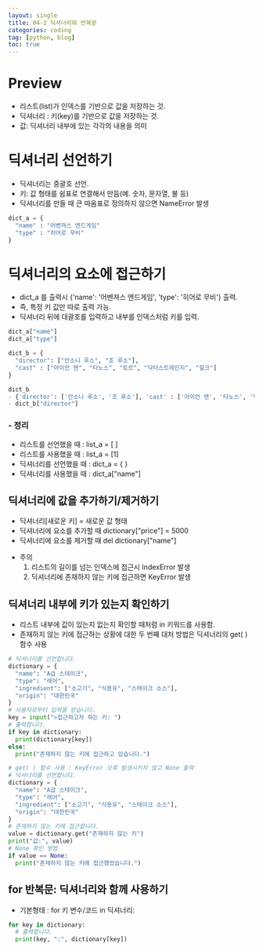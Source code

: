 ```yaml
---
layout: single
title: 04-2 딕셔너리와 반복문
categories: coding
tag: [python, blog]
toc: true
---
```


# Preview
- 리스트(list)가 인덱스를 기반으로 값을 저장하는 것.
- 딕셔너리 : 키(key)를 기반으로 값을 저장하는 것.
- 값: 딕셔너리 내부에 있는 각각의 내용을 의미

# 딕셔너리 선언하기
- 딕셔너리는 중괄호 선언.
- 키: 값 형태를 쉼표로 연결해서 만듬(예. 숫자, 문자열, 불 등)
- 딕셔너리를 만들 때 큰 따옴표로 정의하지 않으면 NameError 발생

```python
dict_a = {
  "name" : "어벤져스 엔드게임"
  "type" : "히어로 무비"
}
```

# 딕셔너리의 요소에 접근하기
- dict_a 를 출력시 {'name': '어벤져스 엔드게임', 'type': '히어로 무비'} 출력.
- 즉, 특정 키 값만 따로 출력 가능.
- 딕셔너리 뒤에 대괄호를 입력하고 내부를 인덱스처럼 키를 입력.

```python
dict_a["name"]
dict_a["type"]
```

```python
dict_b = {
  "director": ["안소니 루소", "조 루소"],
  "cast" : ["아이언 맨", "타노스", "토르", "닥터스트레인지", "헐크"]
}
```

```python
dict_b
- {'director': ['안소니 루소', '조 루소'], 'cast' : ['아이언 맨', '타노스', '닥터스트레인지', '헐크']}
- dict_b["director"]
```

### - 정리
- 리스트를 선언했을 때 : list_a = [ ] 
- 리스트를 사용했을 때 : list_a = [1]
- 딕셔너리를 선언했을 때 : dict_a = { }
- 딕셔너리를 사용했을 때 : dict_a["name"]

## 딕셔너리에 값을 추가하기/제거하기
- 딕셔너리[새로운 키] = 새로운 값 형태
- 딕셔너리에 요소를 추가할 때 dictionary["price"] = 5000
- 딕셔너리에 요소를 제거할 때 del dictionary["name"]
* 주의
  1) 리스트의 길이를 넘는 인덱스에 접근시 IndexError 발생
  2) 딕셔너리에 존재하지 않는 키에 접근하면 KeyError 발생

## 딕셔너리 내부에 키가 있는지 확인하기
- 리스트 내부에 값이 있는지 없는지 확인할 때처럼 in 키워드를 사용함.
- 존재하지 않는 키에 접근하는 상황에 대한 두 번째 대처 방법은 딕셔너리의 get( ) 함수 사용

```python
# 딕셔너리를 선언합니다.
dictionary = {
  "name": "A급 스테이크",
  "type": "레어",
  "ingredient": ["소고기", "식용유", "스테이크 소스"],
  "origin": "대한민국"
}
# 사용자로부터 입력을 받습니다.
key = input(">접근하고자 하는 키: ")
# 출력합니다.
if key in dictionary:
  print(dictionary[key])
else:
  print("존재하지 않는 키에 접근하고 있습니다.")
```

```python
# get( ) 함수 사용 : KeyError 오류 발생시키지 않고 None 출력
# 딕셔너리를 선언합니다.
dictionary = {
  "name": "A급 스테이크",
  "type": "레어",
  "ingredient": ["소고기", "식용유", "스테이크 소스"],
  "origin": "대한민국"
}
# 존재하지 않는 키에 접근합니다.
value = dictionary.get("존재하지 않는 키")
print("값:", value)
# None 확인 방법
if value == None:
  print("존재하지 않는 키에 접근했었습니다.")
```

## for 반복문: 딕셔너리와 함께 사용하기
- 기본형태 : for 키 변수/코드 in 딕셔너리:

```python
for key in dictionary:
  # 출력합니다.
  print(key, ":", dictionary[key])
```
